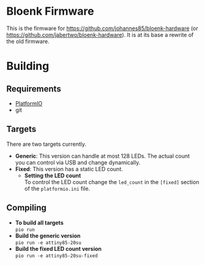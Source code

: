 Bloenk Firmware
========
This is the firmware for https://github.com/johannes85/bloenk-hardware (or https://github.com/jabertwo/bloenk-hardware). It is at its base a rewrite of the old firmware.

# Building
## Requirements
- [PlatformIO](https://platformio.org/)
- git

## Targets
There are two targets currently.
- **Generic**: This version can handle at most 128 LEDs. The actual count you can control via USB and change dynamically.
- **Fixed**: This version has a static LED count.  
  - **Setting the LED count**  
    To control the LED count change the `led_count` in the `[fixed]` section of the `platformio.ini` file.

## Compiling
- **To build all targets**  
  `pio run`
- **Build the generic version**  
  `pio run -e attiny85-20su`
- **Build the fixed LED count version**  
  `pio run -e attiny85-20su-fixed`
